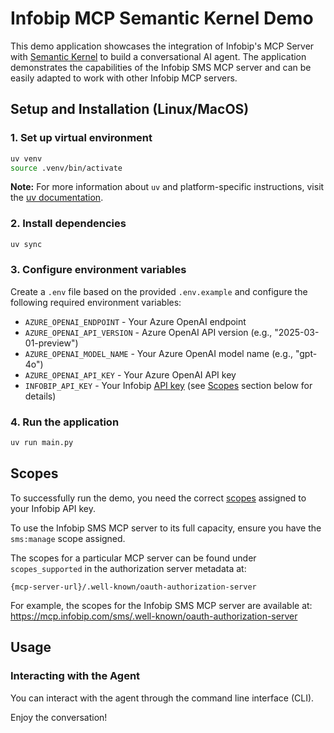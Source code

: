 # Infobip MCP Semantic Kernel Demo

This demo application showcases the integration of Infobip's MCP Server with [Semantic Kernel](https://learn.microsoft.com/en-us/semantic-kernel/overview/) to build a conversational AI agent. The application demonstrates the capabilities of the Infobip SMS MCP server and can be easily adapted to work with other Infobip MCP servers.

## Setup and Installation (Linux/MacOS)
### 1. Set up virtual environment

```bash
uv venv
source .venv/bin/activate
```

**Note:** For more information about `uv` and platform-specific instructions, visit the [uv documentation](https://docs.astral.sh/uv/).

### 2. Install dependencies

```bash
uv sync
```

### 3. Configure environment variables

Create a `.env` file based on the provided `.env.example` and configure the following required environment variables:

- `AZURE_OPENAI_ENDPOINT` - Your Azure OpenAI endpoint
- `AZURE_OPENAI_API_VERSION` - Azure OpenAI API version (e.g., "2025-03-01-preview")
- `AZURE_OPENAI_MODEL_NAME` - Your Azure OpenAI model name (e.g., "gpt-4o")
- `AZURE_OPENAI_API_KEY` - Your Azure OpenAI API key
- `INFOBIP_API_KEY` - Your Infobip [API key](https://www.infobip.com/docs/essentials/api-essentials/api-authentication#api-key-header) (see [Scopes](#scopes) section below for details)

### 4. Run the application

```bash
uv run main.py
```

## Scopes

To successfully run the demo, you need the correct [scopes](https://www.infobip.com/docs/essentials/api-essentials/api-authorization#api-scopes) assigned to your Infobip API key.

To use the Infobip SMS MCP server to its full capacity, ensure you have the `sms:manage` scope assigned.

The scopes for a particular MCP server can be found under `scopes_supported` in the authorization server metadata at:

```
{mcp-server-url}/.well-known/oauth-authorization-server
```

For example, the scopes for the Infobip SMS MCP server are available at:
https://mcp.infobip.com/sms/.well-known/oauth-authorization-server

## Usage

### Interacting with the Agent

You can interact with the agent through the command line interface (CLI).

Enjoy the conversation!

